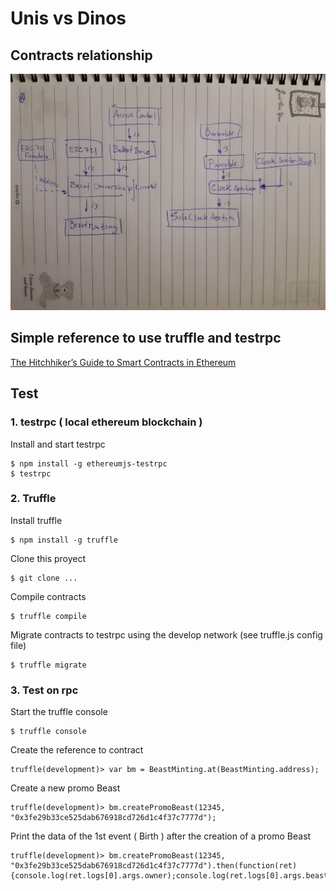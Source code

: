 # Unis vs Dinos

## Contracts relationship
![Alt text](contracts_rel.jpg?raw=true "Contracts relationship")


## Simple reference to use truffle and testrpc
[The Hitchhiker’s Guide to Smart Contracts in Ethereum](https://blog.zeppelin.solutions/the-hitchhikers-guide-to-smart-contracts-in-ethereum-848f08001f05)

## Test
### 1. testrpc ( local ethereum blockchain )

Install and start testrpc
```
$ npm install -g ethereumjs-testrpc
$ testrpc
```

### 2. Truffle

Install truffle
```
$ npm install -g truffle
```

Clone this proyect
```
$ git clone ...
```

Compile contracts
```
$ truffle compile
```

Migrate contracts to testrpc using the develop network (see truffle.js config file)
```
$ truffle migrate
```


### 3. Test on rpc

Start the truffle console
```
$ truffle console
```

Create the reference to contract
```
truffle(development)> var bm = BeastMinting.at(BeastMinting.address);
```

Create a new promo Beast
```
truffle(development)> bm.createPromoBeast(12345, "0x3fe29b33ce525dab676918cd726d1c4f37c7777d");
```

Print the data of the 1st event ( Birth ) after the creation of a promo Beast
```
truffle(development)> bm.createPromoBeast(12345, "0x3fe29b33ce525dab676918cd726d1c4f37c7777d").then(function(ret){console.log(ret.logs[0].args.owner);console.log(ret.logs[0].args.beastId);console.log(ret.logs[0].args.genes);});
```
